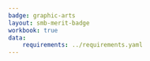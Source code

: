 ```yaml
---
badge: graphic-arts
layout: smb-merit-badge
workbook: true
data:
    requirements: ../requirements.yaml
---
```


